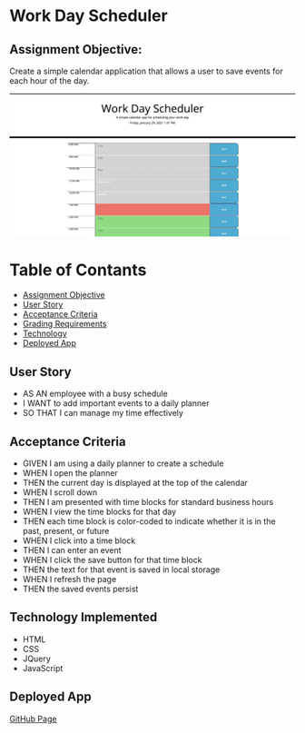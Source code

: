 # Work Day Scheduler

## Assignment Objective:
Create a simple calendar application that allows a user to save events for each hour of the day.

![screenshot](/assets/images/screenshot.png)

# Table of Contants
* [Assignment Objective](#assignment-objective)
* [User Story](#user-story)
* [Acceptance Criteria](#acceptance-criteria)
* [Grading Requirements](#grading-requirments)
* [Technology](#technology-implemented)
* [Deployed App](#deployed-app)

## User Story
* AS AN employee with a busy schedule
* I WANT to add important events to a daily planner
* SO THAT I can manage my time effectively

## Acceptance Criteria
* GIVEN I am using a daily planner to create a schedule
* WHEN I open the planner
* THEN the current day is displayed at the top of the calendar
* WHEN I scroll down
* THEN I am presented with time blocks for standard business hours
* WHEN I view the time blocks for that day
* THEN each time block is color-coded to indicate whether it is in the past, present, or future
* WHEN I click into a time block
* THEN I can enter an event
* WHEN I click the save button for that time block
* THEN the text for that event is saved in local storage
* WHEN I refresh the page
* THEN the saved events persist

## Technology Implemented
* HTML
* CSS
* JQuery
* JavaScript

## Deployed App
[GitHub Page](https://sarah-safarzadeh.github.io/work-day-scheduler/)
